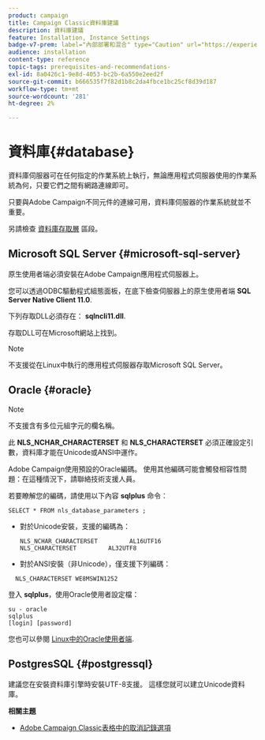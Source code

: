```yaml
---
product: campaign
title: Campaign Classic資料庫建議
description: 資料庫建議
feature: Installation, Instance Settings
badge-v7-prem: label="內部部署和混合" type="Caution" url="https://experienceleague.adobe.com/docs/campaign-classic/using/installing-campaign-classic/architecture-and-hosting-models/hosting-models-lp/hosting-models.html?lang=zh-Hant" tooltip="僅適用於內部部署和混合部署"
audience: installation
content-type: reference
topic-tags: prerequisites-and-recommendations-
exl-id: 8a0426c1-9e8d-4053-bc2b-6a550e2eed2f
source-git-commit: b666535f7f82d1b8c2da4fbce1bc25cf8d39d187
workflow-type: tm+mt
source-wordcount: '281'
ht-degree: 2%

---
```


# 資料庫{#database}



資料庫伺服器可在任何指定的作業系統上執行，無論應用程式伺服器使用的作業系統為何，只要它們之間有網路連線即可。

只要與Adobe Campaign不同元件的連線可用，資料庫伺服器的作業系統就並不重要。

另請檢查 [資料庫存取層](../../installation/using/prerequisites-of-campaign-installation-in-linux.md#database-access-layers) 區段。

## Microsoft SQL Server {#microsoft-sql-server}

原生使用者端必須安裝在Adobe Campaign應用程式伺服器上。

您可以透過ODBC驅動程式組態面板，在底下檢查伺服器上的原生使用者端 **SQL Server Native Client 11.0**.

下列存取DLL必須存在： **sqlncli11.dll**.

存取DLL可在Microsoft網站上找到。

>[!NOTE]
>
>不支援從在Linux中執行的應用程式伺服器存取Microsoft SQL Server。

## Oracle {#oracle}

>[!NOTE]
>
>不支援含有多位元組字元的欄名稱。

此 **NLS_NCHAR_CHARACTERSET** 和 **NLS_CHARACTERSET** 必須正確設定引數，資料庫才能在Unicode或ANSI中運作。

Adobe Campaign使用預設的Oracle編碼。 使用其他編碼可能會觸發相容性問題：在這種情況下，請聯絡技術支援人員。

若要瞭解您的編碼，請使用以下內容 **sqlplus** 命令：

```
SELECT * FROM nls_database_parameters ;
```

* 對於Unicode安裝，支援的編碼為：

  ```
  NLS_NCHAR_CHARACTERSET         AL16UTF16
  NLS_CHARACTERSET         AL32UTF8
  ```

* 對於ANSI安裝（非Unicode），僅支援下列編碼：

```
  NLS_CHARACTERSET WE8MSWIN1252
```

登入 **sqlplus**，使用Oracle使用者設定檔：

```
su - oracle 
sqlplus 
[login] [password]
```

您也可以參閱 [Linux中的Oracle使用者端](../../installation/using/installing-packages-with-linux.md#oracle-client-in-linux).

## PostgresSQL {#postgressql}

建議您在安裝資料庫引擎時安裝UTF-8支援。 這樣您就可以建立Unicode資料庫。

**相關主題**

* [Adobe Campaign Classic表格中的取消記錄選項](https://helpx.adobe.com/campaign/kb/unlogged-tables-classic.html)

